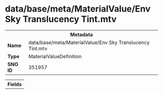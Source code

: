 <h1>data/base/meta/MaterialValue/Env Sky Translucency Tint.mtv</h1><table><tr><th colspan="100%">Metadata</th></tr><tr><td><b>Name</b></td><td>data/base/meta/MaterialValue/Env Sky Translucency Tint.mtv</td></tr><tr><td><b>Type</b></td><td>MaterialValueDefinition</td></tr><tr><td><b>SNO ID</b></td><td>351957</td></tr></table>

<table><tr><th colspan="100%">Fields</th></tr></table>

